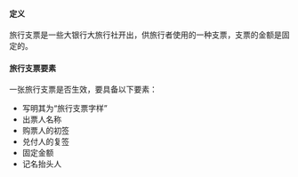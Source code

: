 #### 定义
旅行支票是一些大银行大旅行社开出，供旅行者使用的一种支票，支票的金额是固定的。
#### 旅行支票要素
一张旅行支票是否生效，要具备以下要素：
* 写明其为“旅行支票字样”
* 出票人名称
* 购票人的初签
* 兑付人的复签
* 固定金额
* 记名抬头人

